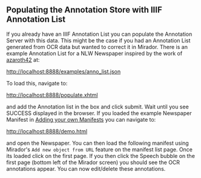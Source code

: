 ## Populating the Annotation Store with IIIF Annotation List

If you already have an IIIF Annotation List you can populate the Annotation Server with this data. This might be the case if you had an Annotation List generated from OCR data but wanted to correct it in Mirador. There is an example Annotation List for a NLW Newspaper inspired by the work of [azaroth42](https://github.com/azaroth42) at:

[http://localhost:8888/examples/anno_list.json](../src/main/webapp/examples/anno_list.json)

To load this, navigate to:

[http://localhost:8888/populate.xhtml](http://localhost:8888/populate.xhtml)

and add the Annotation list in the box and click submit. Wait until you see SUCCESS displayed in the browser. If you loaded the example Newspaper Manifest in [Adding your own Manifests](NewManifests.md) you can navigate to:

[http://localhost:8888/demo.html](http://localhost:8888/demo.html)

and open the Newspaper. You can then load the following manifest using Mirador's `Add new object from URL` feature on the manifest list page. Once its loaded click on the first page. If you then click the Speech bubble on the first page (bottom left of the Mirador screen) you should see the OCR annotations appear. You can now edit/delete these annotations.
